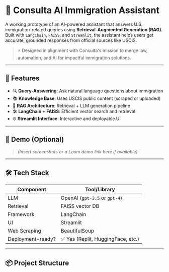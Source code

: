 # 🧠 Consulta AI Immigration Assistant

A working prototype of an AI-powered assistant that answers U.S. immigration-related queries using **Retrieval-Augmented Generation (RAG)**. Built with `LangChain`, `FAISS`, and `Streamlit`, the assistant helps users get accurate, grounded responses from official sources like USCIS.

> ⚡ Designed in alignment with Consulta's mission to merge law, automation, and AI for impactful immigration solutions.

---

## 🚀 Features

- 🔍 **Query-Answering**: Ask natural language questions about immigration
- 📚 **Knowledge Base**: Uses USCIS public content (scraped or uploaded)
- 🧠 **RAG Architecture**: Retrieval + LLM generation pipeline
- 🛠️ **LangChain + FAISS**: Efficient vector search and retrieval
- 🌐 **Streamlit Interface**: Interactive and deployable UI

---

## 📸 Demo (Optional)
> *(Insert screenshots or a Loom demo link here if available)*

---

## 🛠️ Tech Stack

| Component         | Tool/Library          |
|------------------|-----------------------|
| LLM               | OpenAI (`gpt-3.5` or `gpt-4`) |
| Retrieval         | FAISS vector DB       |
| Framework         | LangChain             |
| UI                | Streamlit             |
| Web Scraping      | BeautifulSoup         |
| Deployment-ready? | ✅ Yes (Replit, HuggingFace, etc.) |

---

## 📦 Project Structure

